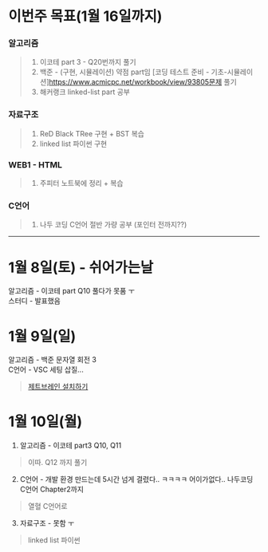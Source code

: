# 이번주 목표(1월 16일까지)

### 알고리즘  
  > 1. 이코테 part 3 - Q20번까지 풀기  
  > 2. 백준 - (구현, 시뮬레이션) 약점 part임 [코딩 테스트 준비 - 기초-시뮬레이션]https://www.acmicpc.net/workbook/view/93805문제 풀기  
  > 3. 해커랭크 linked-list part 공부  

### 자료구조  
  > 1. ReD Black TRee 구현 + BST 복습  
  > 2. linked list 파이썬 구현  

### WEB1 - HTML
  > 1. 주피터 노트북에 정리 + 복습
### C언어
  > 1.  나두 코딩 C언어 절반 가량 공부 (포인터 전까지??)  
---
# 1월 8일(토) - 쉬어가는날

알고리즘 - 이코테 part Q10 풀다가 못품 ㅜ  
스터디 - 발표했음

# 1월 9일(일)
알고리즘 - 백준 문자열 회전 3  
C언어 - VSC 세팅 삽질...  
  > [제트브레인 설치하기](https://www.jetbrains.com/)

# 1월 10일(월)
1. 알고리즘 - 이코테 part3 Q10, Q11  
  > 이따. Q12 까지 풀기
2. C언어  - 개발 환경 만드는데 5시간 넘게 결렸다.. ㅋㅋㅋㅋ 어이가없다..  나두코딩 C언어 Chapter2까지  
  > 열혈 C언어로 

3. 자료구조  - 못함 ㅜ
  > linked list 파이썬 
